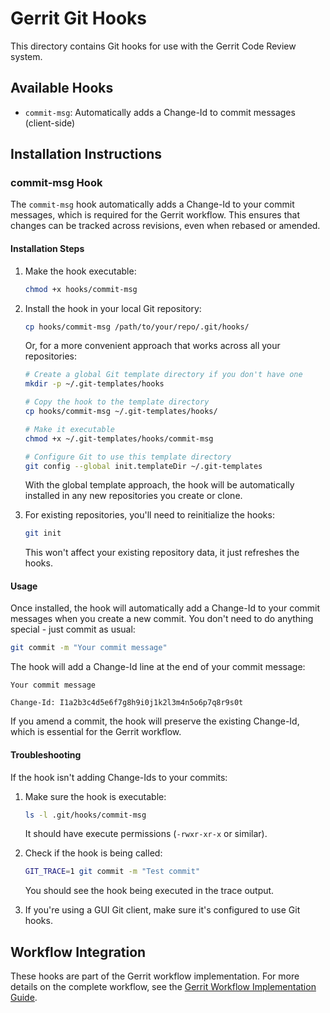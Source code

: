 # Gerrit Git Hooks

This directory contains Git hooks for use with the Gerrit Code Review system.

## Available Hooks

- `commit-msg`: Automatically adds a Change-Id to commit messages (client-side)

## Installation Instructions

### commit-msg Hook

The `commit-msg` hook automatically adds a Change-Id to your commit messages, which is required for the Gerrit workflow. This ensures that changes can be tracked across revisions, even when rebased or amended.

#### Installation Steps

1. Make the hook executable:
   ```bash
   chmod +x hooks/commit-msg
   ```

2. Install the hook in your local Git repository:
   ```bash
   cp hooks/commit-msg /path/to/your/repo/.git/hooks/
   ```

   Or, for a more convenient approach that works across all your repositories:

   ```bash
   # Create a global Git template directory if you don't have one
   mkdir -p ~/.git-templates/hooks
   
   # Copy the hook to the template directory
   cp hooks/commit-msg ~/.git-templates/hooks/
   
   # Make it executable
   chmod +x ~/.git-templates/hooks/commit-msg
   
   # Configure Git to use this template directory
   git config --global init.templateDir ~/.git-templates
   ```

   With the global template approach, the hook will be automatically installed in any new repositories you create or clone.

3. For existing repositories, you'll need to reinitialize the hooks:
   ```bash
   git init
   ```
   This won't affect your existing repository data, it just refreshes the hooks.

#### Usage

Once installed, the hook will automatically add a Change-Id to your commit messages when you create a new commit. You don't need to do anything special - just commit as usual:

```bash
git commit -m "Your commit message"
```

The hook will add a Change-Id line at the end of your commit message:

```
Your commit message

Change-Id: I1a2b3c4d5e6f7g8h9i0j1k2l3m4n5o6p7q8r9s0t
```

If you amend a commit, the hook will preserve the existing Change-Id, which is essential for the Gerrit workflow.

#### Troubleshooting

If the hook isn't adding Change-Ids to your commits:

1. Make sure the hook is executable:
   ```bash
   ls -l .git/hooks/commit-msg
   ```
   It should have execute permissions (`-rwxr-xr-x` or similar).

2. Check if the hook is being called:
   ```bash
   GIT_TRACE=1 git commit -m "Test commit"
   ```
   You should see the hook being executed in the trace output.

3. If you're using a GUI Git client, make sure it's configured to use Git hooks.

## Workflow Integration

These hooks are part of the Gerrit workflow implementation. For more details on the complete workflow, see the [Gerrit Workflow Implementation Guide](../docs/gerrit-workflow-implementation-guide.md).